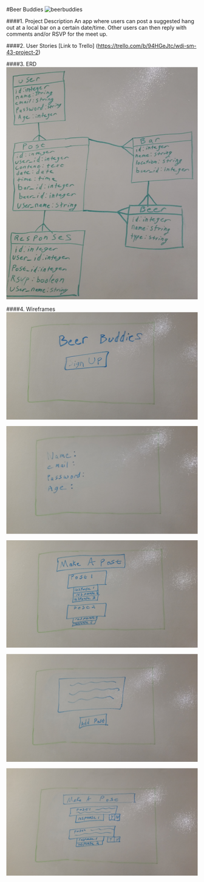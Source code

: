 #Beer Buddies
![beerbuddies](http://topwines.ro/wp-content/uploads/2016/04/o-BEER-CHEERS-facebook.jpg)

####1. Project Description
An app where users can post a suggested hang out at a local bar on a certain date/time.  Other users can then reply with comments and/or RSVP for the meet up.

####2. User Stories
[Link to Trello] (https://trello.com/b/94HGeJtc/wdi-sm-43-project-2)

####3. ERD
![ERD](./app/assets/images/image_7.png)

####4. Wireframes
![Wireframe 1](./app/assets/images/image_1.png)

![Wireframe 2](./app/assets/images/image_2.png)

![Wireframe 3](./app/assets/images/image_3.png)

![Wireframe 4](./app/assets/images/image_4.png)

![Wireframe 5](./app/assets/images/image_5.png)
